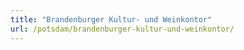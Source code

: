 ```yaml
---
title: "Brandenburger Kultur- und Weinkontor"
url: /potsdam/brandenburger-kultur-und-weinkontor/
---
```

